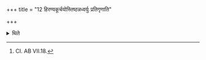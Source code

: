+++
title = "12 हिरण्यकूर्चयोस्तिष्ठन्नध्वर्युः प्रतिगृणाति"

+++

<details><summary>थिते</summary>

12. The Adhvaryu standing on two golden-bundles 
responds him.[^1]  

[^1]: CI. AB VII.18. 
</details>
